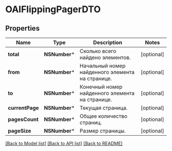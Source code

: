 # OAIFlippingPagerDTO

## Properties
Name | Type | Description | Notes
------------ | ------------- | ------------- | -------------
**total** | **NSNumber*** | Сколько всего найдено элементов. | [optional] 
**from** | **NSNumber*** | Начальный номер найденного элемента на странице. | [optional] 
**to** | **NSNumber*** | Конечный номер найденного элемента на странице. | [optional] 
**currentPage** | **NSNumber*** | Текущая страница. | [optional] 
**pagesCount** | **NSNumber*** | Общее количество страниц. | [optional] 
**pageSize** | **NSNumber*** | Размер страницы. | [optional] 

[[Back to Model list]](../README.md#documentation-for-models) [[Back to API list]](../README.md#documentation-for-api-endpoints) [[Back to README]](../README.md)


